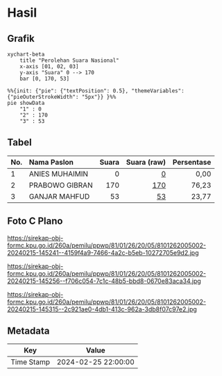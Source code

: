 # Hasil

## Grafik

```mermaid
xychart-beta
    title "Perolehan Suara Nasional"
    x-axis [01, 02, 03]
    y-axis "Suara" 0 --> 170
    bar [0, 170, 53]
```

```mermaid
%%{init: {"pie": {"textPosition": 0.5}, "themeVariables": {"pieOuterStrokeWidth": "5px"}} }%%
pie showData
    "1" : 0
    "2" : 170
    "3" : 53
```

## Tabel

| No. | Nama Paslon    | Suara | Suara (raw) | Persentase |
|:--- |:-------------- | -----:| -----------:| ----------:|
| 1   | ANIES MUHAIMIN | 0     | [0][p-1]    | 0,00       |
| 2   | PRABOWO GIBRAN | 170   | [170][p-2]  | 76,23      |
| 3   | GANJAR MAHFUD  | 53    | [53][p-3]   | 23,77      |


[p-1]: https://github.com/gigit-pemilu/pemilu-2024/blob/main/pilpres/hitung-suara/sub/81-maluku/sub/01-maluku-tengah/sub/26-saparua-timur/sub/2005-mahu/sub/002-tps/sub/paslon-1.txt
[p-2]: https://github.com/gigit-pemilu/pemilu-2024/blob/main/pilpres/hitung-suara/sub/81-maluku/sub/01-maluku-tengah/sub/26-saparua-timur/sub/2005-mahu/sub/002-tps/sub/paslon-2.txt
[p-3]: https://github.com/gigit-pemilu/pemilu-2024/blob/main/pilpres/hitung-suara/sub/81-maluku/sub/01-maluku-tengah/sub/26-saparua-timur/sub/2005-mahu/sub/002-tps/sub/paslon-3.txt

## Foto C Plano

https://sirekap-obj-formc.kpu.go.id/260a/pemilu/ppwp/81/01/26/20/05/8101262005002-20240215-145241--4159f4a9-7466-4a2c-b5eb-10272705e9d2.jpg

https://sirekap-obj-formc.kpu.go.id/260a/pemilu/ppwp/81/01/26/20/05/8101262005002-20240215-145256--f706c054-7c1c-48b5-bbd8-0670e83aca34.jpg

https://sirekap-obj-formc.kpu.go.id/260a/pemilu/ppwp/81/01/26/20/05/8101262005002-20240215-145315--2c921ae0-4db1-413c-962a-3db8f07c97e2.jpg


## Metadata

| Key        | Value               |
| ---------- | ------------------- |
| Time Stamp | 2024-02-25 22:00:00 |



